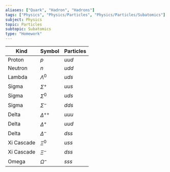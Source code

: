 ```yaml
---
aliases: ["Quark", "Hadron", "Hadrons"]
tags: ["Physics", "Physics/Particles", "Physics/Particles/Subatomics"]
subject: Physics
topic: Particles
subtopic: Subatomics
type: "Homework"
---
```


| Kind       | Symbol        | Particles |
| ---------- | ------------- | --------- |
| Proton     | $p$           | $uud$     |
| Neutron    | $n$           | $udd$     |
| Lambda     | $\Lambda^0$   | $uds$     |
| Sigma      | $\Sigma^+$    | $uus$     |
| Sigma      | $\Sigma^0$    | $uds$     |
| Sigma      | $\Sigma^-$    | $dds$     |
| Delta      | $\Delta^{++}$ | $uuu$     |
| Delta      | $\Delta^+$    | $uud$     |
| Delta      | $\Delta^-$    | $dss$     |
| Xi Cascade | $\Xi^0$       | $uss$     |
| Xi Cascade | $\Xi^-$       | $dss$     |
| Omega      | $\Omega^-$    | $sss$     |
